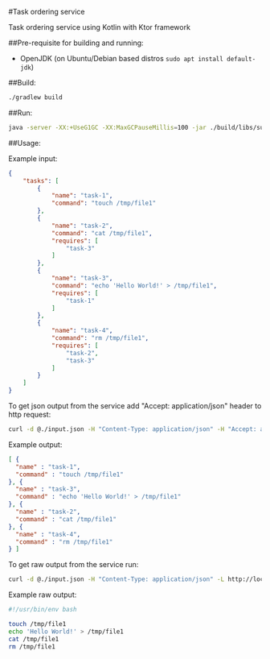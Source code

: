#Task ordering service

Task ordering service using Kotlin with Ktor framework

##Pre-requisite for building and running: 

- OpenJDK (on Ubuntu/Debian based distros `sudo apt install default-jdk`)

##Build:

```bash
./gradlew build
```

##Run: 
    
```bash
java -server -XX:+UseG1GC -XX:MaxGCPauseMillis=100 -jar ./build/libs/sumup_task-0.0.1-all.jar
```
    
##Usage:

Example input:

```json
{
    "tasks": [
        {
            "name": "task-1",
            "command": "touch /tmp/file1"
        },
        {
            "name": "task-2",
            "command": "cat /tmp/file1",
            "requires": [
                "task-3"
            ]
        },
        {
            "name": "task-3",
            "command": "echo 'Hello World!' > /tmp/file1",
            "requires": [
                "task-1"
            ]
        },
        {
            "name": "task-4",
            "command": "rm /tmp/file1",
            "requires": [
                "task-2",
                "task-3"
            ]
        }
    ]
}
```
To get json output from the service add "Accept: application/json" header to http request:

```bash
curl -d @./input.json -H "Content-Type: application/json" -H "Accept: application/json" -L http://localhost:8080
```
    
Example output:
```json
[ {
  "name" : "task-1",
  "command" : "touch /tmp/file1"
}, {
  "name" : "task-3",
  "command" : "echo 'Hello World!' > /tmp/file1"
}, {
  "name" : "task-2",
  "command" : "cat /tmp/file1"
}, {
  "name" : "task-4",
  "command" : "rm /tmp/file1"
} ]
``` 
    
To get raw output from the service run:
    
```bash
curl -d @./input.json -H "Content-Type: application/json" -L http://localhost:8080
```
    
Example raw output:
    
```bash
#!/usr/bin/env bash

touch /tmp/file1
echo 'Hello World!' > /tmp/file1
cat /tmp/file1
rm /tmp/file1
```